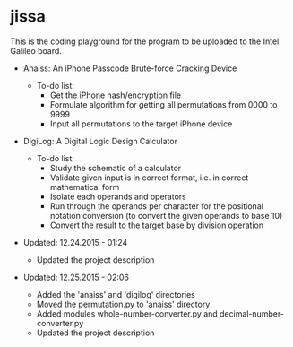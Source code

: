 # jissa

This is the coding playground for the program to be uploaded to the Intel Galileo board.

* Anaiss: An iPhone Passcode Brute-force Cracking Device
    * To-do list:
        * Get the iPhone hash/encryption file
        * Formulate algorithm for getting all permutations from 0000 to 9999
        * Input all permutations to the target iPhone device

* DigiLog: A Digital Logic Design Calculator
    * To-do list:
         * Study the schematic of a calculator
         * Validate given input is in correct format, i.e. in correct mathematical form
         * Isolate each operands and operators
         * Run through the operands per character for the positional notation conversion (to convert the given operands to base 10)
         * Convert the result to the target base by division operation
    
* Updated: 12.24.2015 - 01:24
   * Updated the project description
* Updated: 12.25.2015 - 02:06
   * Added the 'anaiss' and 'digilog' directories
   * Moved the permutation.py to 'anaiss' directory
   * Added modules whole-number-converter.py and decimal-number-converter.py
   * Updated the project description
